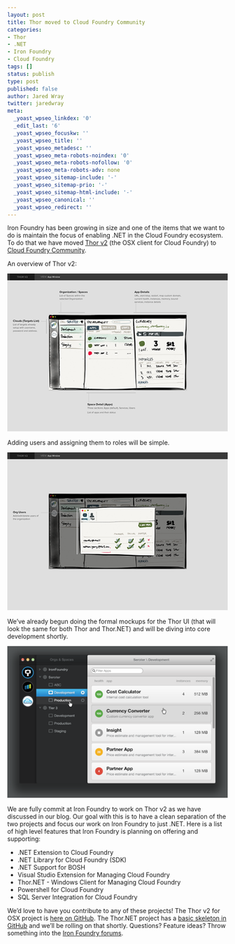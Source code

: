 ```yaml
---
layout: post
title: Thor moved to Cloud Foundry Community
categories:
- Thor
- .NET
- Iron Foundry
- Cloud Foundry
tags: []
status: publish
type: post
published: false
author: Jared Wray
twitter: jaredwray
meta:
  _yoast_wpseo_linkdex: '0'
  _edit_last: '6'
  _yoast_wpseo_focuskw: ''
  _yoast_wpseo_title: ''
  _yoast_wpseo_metadesc: ''
  _yoast_wpseo_meta-robots-noindex: '0'
  _yoast_wpseo_meta-robots-nofollow: '0'
  _yoast_wpseo_meta-robots-adv: none
  _yoast_wpseo_sitemap-include: '-'
  _yoast_wpseo_sitemap-prio: '-'
  _yoast_wpseo_sitemap-html-include: '-'
  _yoast_wpseo_canonical: ''
  _yoast_wpseo_redirect: ''
---
```


Iron Foundry has been growing in size and one of the items that we want to do is maintain the focus of enabling .NET in the Cloud Foundry ecosystem. To do that we have moved [Thor v2](https://github.com/cloudfoundry-community/Thor) (the OSX client for Cloud Foundry) to [Cloud Foundry Community](https://github.com/cloudfoundry-community). 

An overview of Thor v2:

<p><img src="/img/blog/2013-08-23-1_org_space_app_view-sml.png" /></p>

<p>Adding users and assigning them to roles will be simple.</p>

<p><img src="/img/blog/2013-08-23-3_org_users-sml.png" /></p>

<p>We’ve already begun doing the formal mockups for the Thor UI (that will look the same for both Thor and Thor.NET) and will be diving into core development shortly.</p>

<p><img src="/img/blog/2013-08-29_space_overview.png" /></p>

We are fully commit at Iron Foundry to work on Thor v2 as we have discussed in our blog. Our goal with this is to have a clean separation of the two projects and focus our work on Iron Foundry to just .NET. Here is a list of high level features that Iron Foundry is planning on offering and supporting:
* .NET Extension to Cloud Foundry
* .NET Library for Cloud Foundry (SDK)
* .NET Support for BOSH
* Visual Studio Extension for Managing Cloud Foundry
* Thor.NET - Windows Client for Managing Cloud Foundry
* Powershell for Cloud Foundry
* SQL Server Integration for Cloud Foundry 


<p>We’d love to have you contribute to any of these projects! The Thor v2 for OSX project is <a href="https://github.com/cloudfoundry-community/Thor" target="_blank">here on GitHub</a>. The Thor.NET project has a <a href="https://github.com/IronFoundry/Thor.NET" target="_blank">basic skeleton in GitHub</a> and we’ll be rolling on that shortly. Questions? Feature ideas? Throw something into the <a href="https://groups.google.com/forum/#!forum/ironfoundry" target="_blank">Iron Foundry forums</a>.</p>
